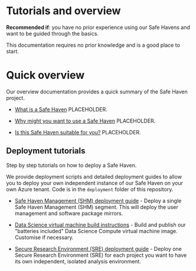 # Tutorials and overview

**Recommended if**: you have no prior experience using our Safe Havens and want to be guided through the basics.

This documentation requires no prior knowledge and is a good place to start.

# Quick overview

Our overview documentation provides a quick summary of the Safe Haven project.

- [What is a Safe Haven](quick_overview/what-is-a-safe-haven.md) PLACEHOLDER.

- [Why might you want to use a Safe Haven](quick_overview/why-might-you-use-a-safe-haven.md) PLACEHOLDER.

- [Is this Safe Haven suitable for you?](quick_overview/is-this-safe-haven-suitable-for-you.md) PLACEHOLDER.


## Deployment tutorials

Step by step tutorials on how to deploy a Safe Haven.

We provide deployment scripts and detailed deployment guides to allow you to deploy your own independent instance of our Safe Haven on your own Azure tenant. Code is in the `deployment` folder of this repository.




  - [Safe Haven Management (SHM) deployment guide](deployment_instructions/how-to-deploy-shm.md) - Deploy a single Safe Haven Management (SHM) segment. This will deploy the user management and software package mirrors.

  - [Data Science virtual machine build instructions](deployment_instructions/how-to-customise-dsvm-image.md) - Build and publish our "batteries included" Data Science Compute virtual machine image. Customise if necessary.

  - [Secure Research Environment (SRE) deployment guide](deployment_instructions/how-to-deploy-sre) - Deploy one Secure Research Environment (SRE) for each project you want to have its own independent, isolated analysis environment.
